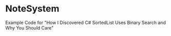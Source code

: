 # NoteSystem
Example Code for "How I Discovered C# SortedList Uses Binary Search and Why You Should Care"
